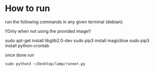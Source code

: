# How to run

run the following commands in any given terminal (debian):


!!Only when not using the provided image!!

sudo apt-get install libglib2.0-dev
sudo pip3 install magicblue
sudo pip3 install python-crontab

once done run
```
sudo python3 ~/Desktop/lamp/runner.py
```
